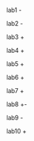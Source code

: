 <p>lab1 -</p>
<p>lab2 -</p>
<p>lab3 +</p>
<p>lab4 +</p>
<p>lab5 +</p>
<p>lab6 +</p>
<p>lab7 +</p>
<p>lab8 +-</p>
<p>lab9 -</p>
<p>lab10 +</p>
